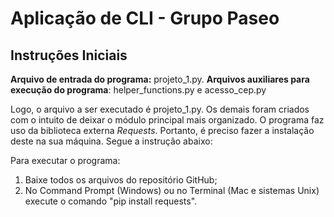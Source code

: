 # Aplicação de CLI - Grupo Paseo

## Instruções Iniciais
**Arquivo de entrada do programa:** projeto_1.py.
**Arquivos auxiliares para execução do programa**: helper_functions.py e acesso_cep.py

Logo, o arquivo a ser executado é projeto_1.py. Os demais foram criados com o intuito de deixar o módulo principal mais organizado.
O programa faz uso da biblioteca externa *Requests*. Portanto, é preciso fazer a instalação deste na sua máquina. Segue a instrução abaixo:

Para executar o programa:
1. Baixe todos os arquivos do repositório GitHub;
2. No Command Prompt (Windows) ou no Terminal (Mac e sistemas Unix) execute o comando "pip install requests".